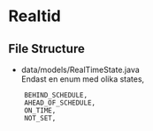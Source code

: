 # Realtid


## File Structure

* data/models/RealTimeState.java <br/>
Endast en enum med olika states, 
```
    BEHIND_SCHEDULE,
    AHEAD_OF_SCHEDULE,
    ON_TIME,
    NOT_SET,
```


